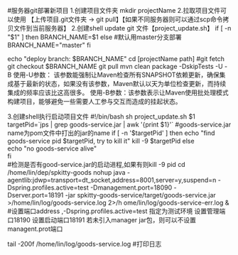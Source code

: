#服务器git部署新项目
1.创建项目文件夹 mkdir projectName
2.拉取项目文件可以使用 【上传项目.git文件夹 -> git pull】【如果不同服务器则可以通过scp命令拷贝文件到当前服务器】
2.创建shell update git 文件【project_update.sh】
if [ -n "$1" ]
then
   BRANCH_NAME=$1
else
   #默认用master分支部署
   BRANCH_NAME="master"
fi

echo "deploy branch: $BRANCH_NAME"
cd [projectName path]
#git fetch
git checkout $BRANCH_NAME
git pull
mvn clean package -DskipTests -U -B
使用-U参数： 该参数能强制让Maven检查所有SNAPSHOT依赖更新，确保集成基于最新的状态，如果没有该参数，Maven默认以天为单位检查更新，而持续集成的频率应该比这高很多。
使用-B参数：该参数表示让Maven使用批处理模式构建项目，能够避免一些需要人工参与交互而造成的挂起状态。

3.创建shell执行启动项目文件
#!/bin/bash
sh project_update.sh $1
targetPid=`jps | grep goods-service.jar | awk '{print $1}'`
#goods-service.jar name为pom文件中打出的jar的name
if [ -n '$targetPid' ]
then
  echo "find goods-service pid $targetPid, try to kill it"
  kill -9 $targetPid
else  
  echo "no goods-service alive"  
fi  
#检测是否有good-service.jar的启动进程,如果有则kill -9 pid
cd /home/lin/dep/spkitty-goods
nohup java -agentlib:jdwp=transport=dt_socket,address=8001,server=y,suspend=n -Dspring.profiles.active=test -Dmanagement.port=18090 -Dserver.port=18191 -jar spkitty-goods-service/target/goods-service.jar >/home/lin/log/goods-service.log 2>/h
ome/lin/log/goods-service-err.log &
#设置端口address ,-Dspring.profiles.active=test 指定为测试环境 设置管理端口18190  设置启动端口18191  若未引入manager jar包，则可以不设置managent.prot端口

tail -200f /home/lin/log/goods-service.log
#打印日志
